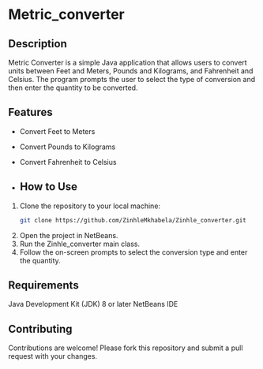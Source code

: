 # Metric_converter


## Description
Metric Converter is a simple Java application that allows users to convert units between Feet and Meters, Pounds and Kilograms, and Fahrenheit and Celsius. The program prompts the user to select the type of conversion and then enter the quantity to be converted.

## Features
- Convert Feet to Meters
- Convert Pounds to Kilograms
- Convert Fahrenheit to Celsius

- ## How to Use
1. Clone the repository to your local machine:
   ```sh
   git clone https://github.com/ZinhleMkhabela/Zinhle_converter.git

2. Open the project in NetBeans.
3. Run the Zinhle_converter main class.
4. Follow the on-screen prompts to select the conversion type and enter the quantity.

   
## Requirements
Java Development Kit (JDK) 8 or later
NetBeans IDE


##  Contributing
Contributions are welcome! Please fork this repository and submit a pull request with your changes.
